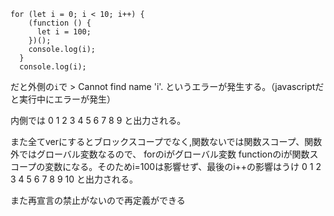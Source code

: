 ```
for (let i = 0; i < 10; i++) {
    (function () {
      let i = 100;
    })();
    console.log(i);
  }
  console.log(i);
```

だと外側の`i`で > Cannot find name 'i'.
というエラーが発生する。（javascriptだと実行中にエラーが発生）

内側では
0
1
2
3
4
5
6
7
8
9
と出力される。

また全てverにするとブロックスコープでなく,関数ないでは関数スコープ、関数外ではグローバル変数なるので、
forのiがグローバル変数
functionのiが関数スコープの変数になる。そのためi=100は影響せず、最後のi++の影響はうけ
0
1
2
3
4
5
6
7
8
9
10
と出力される。


また再宣言の禁止がないので再定義ができる
